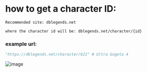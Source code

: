 # how to get a character ID:

```
Recommended site: dblegends.net 

where the character id will be: dblegends.net/character/{id}
```

### example url:

```py
"https://dblegends.net/character/621" # Ultra Gogeta 4
```
![image](https://github.com/user-attachments/assets/ca88d12f-61e8-4f07-9b00-878a60b55db9)
